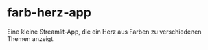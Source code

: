 # farb-herz-app
Eine kleine Streamlit-App, die ein Herz aus Farben zu verschiedenen Themen anzeigt.
